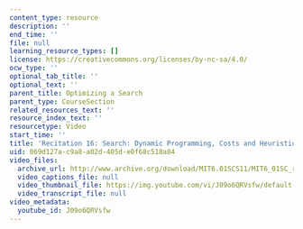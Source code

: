 ```yaml
---
content_type: resource
description: ''
end_time: ''
file: null
learning_resource_types: []
license: https://creativecommons.org/licenses/by-nc-sa/4.0/
ocw_type: ''
optional_tab_title: ''
optional_text: ''
parent_title: Optimizing a Search
parent_type: CourseSection
related_resources_text: ''
resource_index_text: ''
resourcetype: Video
start_time: ''
title: 'Recitation 16: Search: Dynamic Programming, Costs and Heuristics'
uid: 069d127a-c9a8-a02d-405d-e0f68c518a84
video_files:
  archive_url: http://www.archive.org/download/MIT6.01SCS11/MIT6_01SC_rec16_300k.mp4
  video_captions_file: null
  video_thumbnail_file: https://img.youtube.com/vi/J09o6QRVsfw/default.jpg
  video_transcript_file: null
video_metadata:
  youtube_id: J09o6QRVsfw
---
```

